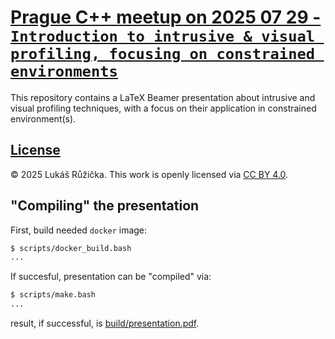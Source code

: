 # [Prague C++ meetup on 2025 07 29 - `Introduction to intrusive & visual profiling, focusing on constrained environments`](https://www.meetup.com/prague-cpp/events/310128881/)

This repository contains a LaTeX Beamer presentation about intrusive and visual profiling techniques, with a focus on their application in constrained environment(s).

## [License](LICENSE)

© 2025 Lukáš Růžička. This work is openly licensed via [CC BY 4.0](https://creativecommons.org/licenses/by/4.0/).

## "Compiling" the presentation

First, build needed `docker` image:

```bash
$ scripts/docker_build.bash
...
```

If succesful, presentation can be "compiled" via:

```bash
$ scripts/make.bash
...
```

result, if successful, is [build/presentation.pdf](build/presentation.pdf).
